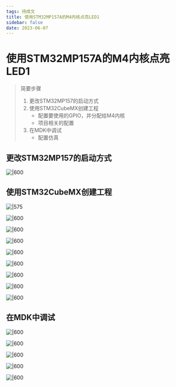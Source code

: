 ```yaml
---
tags: 待成文
title: 使用STM32MP157A的M4内核点亮LED1
sidebar: false
date: 2023-06-07
---
```

# 使用STM32MP157A的M4内核点亮LED1

>简要步骤
>1. 更改STM32MP157的启动方式
>2. 使用STM32CubeMX创建工程
>		- 配置要使用的GPIO，并分配给M4内核
>		- 项目相关的配置
>3. 在MDK中调试
>		-  配置仿真

## 更改STM32MP157的启动方式

![|600](assets/20230607153207023.png)

## 使用STM32CubeMX创建工程

![|575](assets/20230607152139793.png)

![|600](assets/20230607152156712.png)

![|600](assets/20230607152207601.png)

![|600](assets/20230607152459826.png)

![|600](assets/20230607152512109.png)

![|600](assets/20230607152523346.png)

![|600](assets/20230607152534621.png)

![|600](assets/20230607152547263.png)

![|600](assets/20230607152557525.png)

## 在MDK中调试

![|600](assets/20230607152713771.png)

![|600](assets/20230607152948989.png)

![|600](assets/20230607153145449.png)

![|600](assets/20230607153039300.png)



![|600](assets/20230607153251073.png)